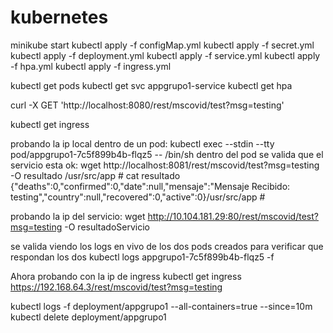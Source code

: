 # kubernetes
minikube start
kubectl apply -f configMap.yml
kubectl apply -f secret.yml
kubectl apply -f deployment.yml
kubectl apply -f service.yml 
kubectl apply -f hpa.yml
kubectl apply -f ingress.yml

kubectl get pods
kubectl get svc appgrupo1-service
kubectl get hpa

curl -X GET 'http://localhost:8080/rest/mscovid/test?msg=testing'

kubectl get ingress

probando la ip local dentro de un pod:
kubectl exec --stdin --tty pod/appgrupo1-7c5f899b4b-flqz5 -- /bin/sh
dentro del pod se valida que el servicio esta ok: 
wget http://localhost:8081/rest/mscovid/test?msg=testing -O resultado
/usr/src/app # cat resultado 
{"deaths":0,"confirmed":0,"date":null,"mensaje":"Mensaje Recibido: testing","country":null,"recovered":0,"active":0}/usr/src/app # 

probando la ip del servicio:
wget http://10.104.181.29:80/rest/mscovid/test?msg=testing -O resultadoServicio

se valida viendo los logs en vivo de los dos pods creados para verificar que respondan los dos
kubectl logs appgrupo1-7c5f899b4b-flqz5 -f

Ahora probando con la ip de ingress
kubectl get ingress
https://192.168.64.3/rest/mscovid/test?msg=testing

kubectl logs -f deployment/appgrupo1 --all-containers=true --since=10m
kubectl delete deployment/appgrupo1
